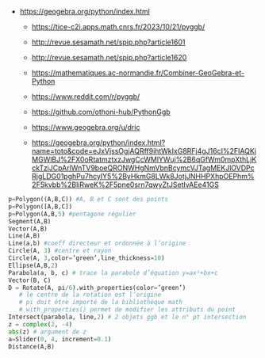 - https://geogebra.org/python/index.html

    
    - https://tice-c2i.apps.math.cnrs.fr/2023/10/21/pyggb/
    - http://revue.sesamath.net/spip.php?article1601
    - http://revue.sesamath.net/spip.php?article1620
    - https://mathematiques.ac-normandie.fr/Combiner-GeoGebra-et-Python
    - https://www.reddit.com/r/pyggb/
    - https://github.com/othoni-hub/PythonGgb
    - https://www.geogebra.org/u/dric
    
    - https://geogebra.org/python/index.html?name=toto&code=eJxVjssOgjAQRff9ihtWkIxG8RFj4gJ16cI%2FIAQKjMGWlBJ%2FX0oRtatmztxzJwgCcWMlYWuj%2B6qGfWm0mpXthLjKckTziJCpArlWnTV9boeQRONWHgNmVbnBcymcVJTagMEKJlOVDPcRjgLDG01pghPu7hcyIY5%2ByHkmG8LWk8JotjJNHHPXhpOEPhm%2F5kvbb%2BliRweK%2F5pne0srn7qwyZtJSetIvAEe41GS

```python
p=Polygon((A,B,C)) #A, B et C sont des points
p=Polygon([A,B,C])
p=Polygon(A,B,5) #pentagone régulier
Segment(A,B)
Vector(A,B)
Line(A,B)
Line(a,b) #coeff directeur et ordonnée à l’origine
Circle(A, 3) #centre et rayon
Circle(A, 3,color=’green’,line_thickness=10)
Ellipse(A,B,2)
Parabola(a, b, c) # trace la parabole d’équation y=ax²+bx+c
Vector(B, C)
D = Rotate(A, pi/6).with_properties(color=’green’)
   # le centre de la rotation est l’origine
   # pi doit être importé de la bibliothèque math
   # with_properties() permet de modifier les attributs du point
Intersect(parabola, line,2) # 2 objets ggb et le n° pt intersection
z = complex(2, -4)
abs(z) # argument de z
a=Slider(0, 4, increment=0.1)
Distance(A,B)
```